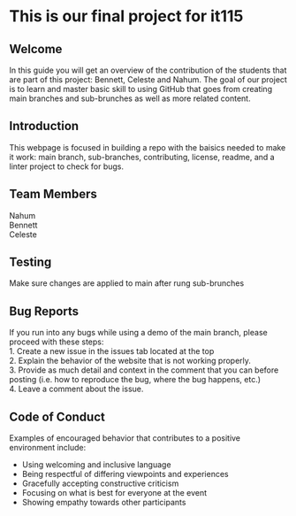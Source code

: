 <h1>This is our final project for it115</h1>

<h2>Welcome</h2>
In this guide you will get an overview of the contribution of the students that are part of this project: Bennett, Celeste and Nahum. The goal of our project is to learn and master basic skill to using GitHub that goes from creating main branches and sub-brunches as well as more related content.

<h2>Introduction</h2>
<p>This webpage is focused in building a repo with the baisics needed to make it work: main branch, sub-branches, contributing, license, readme, and a linter project to check for bugs.</p>
<h2>Team Members</h2>
Nahum
<br>
Bennett
<br>
Celeste

<h2>Testing</h2>
<p>Make sure changes are applied to main after rung sub-brunches</p>

<h2>Bug Reports</h2>
If you run into any bugs while using a demo of the main branch, please proceed with these steps:
<br> 
1. Create a new issue in the issues tab located at the top
<br>2. 
Explain the behavior of the website that is not working properly.
<br>3. 
Provide as much detail and context in the comment that you can before posting (i.e. how to reproduce the bug, where the bug happens, etc.)
<br>4. 
Leave a comment about the issue. 

<h2>Code of Conduct</h2>
<!--Next lines added by Nahum--!>
<p>Examples of encouraged behavior that contributes to a positive environment include:</p>
<ul> 
    <li>Using welcoming and inclusive language</li>
    <li>Being respectful of differing viewpoints and experiences</li>
    <li>Gracefully accepting constructive criticism</li>
    <li>Focusing on what is best for everyone at the event</li>
    <li>Showing empathy towards other participants</li>
    </ul>
    

